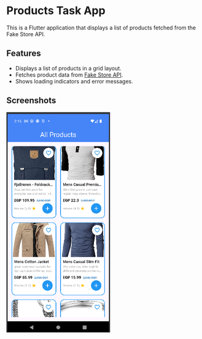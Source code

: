 # Products Task App

This is a Flutter application that displays a list of products fetched from the Fake Store API.

## Features

- Displays a list of products in a grid layout.
- Fetches product data from [Fake Store API](https://fakestoreapi.com/products).
- Shows loading indicators and error messages.

## Screenshots

![Product List](assets/screenshots/product_list.PNG)